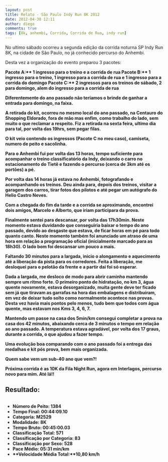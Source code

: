 ```yaml
---
layout: post
title: Relato - São Paulo Indy Run 8K 2012
date: 2012-04-30 12:11
author: diego
comments: true
tags: [8k, anhembi, Corrida, Corrida de Rua, indy run]
---
```

No ultimo sábado ocorreu a segunda edição da corrida noturna SP Indy Run 8K, na cidade de São Paulo, no já conhecido percurso do Anhembi.

Desta vez a organização do evento preparou 3 pacotes:


<div class="moldura"><a class="lightbox cboxElement" href="http://www.diegoronan.com.br/diegoronan/wp-content/uploads/2012/04/indy01.jpg"><img class="imgTitulo" src="http://www.diegoronan.com.br/diegoronan/wp-content/uploads/2012/04/indy01.jpg" alt="" /></a></div>
<strong>Pacote A:** 1 ingresso para o treino e a corrida de rua
<strong>Pacote B:** 1 ingresso para o treino, 1 ingresso para a corrida de rua e 1 ingresso para a corrida do domingo
<strong>Pacote C:** 2 ingressos para os treinos de sábado, 2 para domingo, alem do ingresso para a corrida de rua

Diferentemente do ano passado não teríamos o brinde de ganhar a entrada para domingo, na faixa.

A retirada do kit, ocorreu no mesmo local do ano passado, na Centauro do Shopping Eldorado, fora de mão mas enfim, como trabalho do lado, sem muito o que reclamar a respeito. Fiz a retirada na sexta feira, ultimo dia para tal, por volta das 19hrs, sem pegar filas.

O kit veio contendo os ingressos (Pacote C no meu caso), camiseta, numero de peito e sacolinha.

Para o Anhembi fui por volta das 13 horas, tempo suficiente para acompanhar o treino classificatório da Indy, deixando o carro no estacionamento do Tietê e fazendo o percurso (cerca de 3km até os portões) a pé.


<div class="moldura"><a class="lightbox cboxElement" href="http://www.diegoronan.com.br/diegoronan/wp-content/uploads/2012/04/indy02.jpg"><img class="imgTitulo" src="http://www.diegoronan.com.br/diegoronan/wp-content/uploads/2012/04/indy02.jpg" alt="" /></a></div>
Por volta das 14 horas já estava no Anhembi, fotografando e acompanhando os treinos. Deu ainda para, depois dos treinos, visitar a garagem dos carros, tirar fotos dos pilotos e até pegar um autógrafo do Helio Castro Neves.

Com a chegada do fim da tarde e a corrida se aproximando, encontrei dois amigos, Marcelo e Alberto, que iriam participara da prova.

Finalmente sentei para descansar, por volta das 17h30min. Neste momento estava duvidando que conseguiria baixar o tempo do ano passado, devido ao desgaste que estava, de ficar horas em pé para todo quanto canto. Neste momento também foi anunciado um atraso de uma hora em relação a programação oficial (inicialmente marcado para as 18h30). O lado bom foi descansar um pouco a mais.

Faltando 30 minutos para a largada, inicio o alongamento e aquecimento até a liberação da pista para os corredores. Feita a liberação, me desloquei para o pelotão da frente e a partir dai foi só esperar.


<div class="moldura"><a class="lightbox cboxElement" href="http://www.diegoronan.com.br/diegoronan/wp-content/uploads/2012/04/indy03.jpg"><img class="imgTitulo" src="http://www.diegoronan.com.br/diegoronan/wp-content/uploads/2012/04/indy03.jpg" alt="" /></a></div>
Dada a largada, me desloco de modo para abrir caminho mantendo sempre um ritmo forte. O primeiro ponto de hidratação, no km 3, água quente novamente, estava desorganizado, muita gente deve ter ficado sem já que tiravam as garrafas na hora das embalagens e distribuíram, em vez de deixar tudo solto como normalmente acontece nas provas. Desta vez havia mais pontos pelo menos, tudo bem que todos com água quente, mas estavam nos Kms 3, 4, 6, 7.

Mantendo um passe na casa dos 5min/km consegui completar a prova na casa dos 42 minutos, abaixando cerca de 3 minutos o tempo em relação ao ano passado. A temperatura estava agradável, por volta dos 17 graus, durante a corrida, o que ajudou a fazer tempo.

Uma evolução boa comparando com o ano passado foi a entrega das medalhas e kit pós prova, bem mais organizada.

Quem sabe vem um sub-40 ano que vem?!

Próxima corrida é as 10K da Fila Night Run, agora em Interlagos, percurso novo para mim. Até lá!!

## Resultado:


<div class="moldura"><a class="lightbox cboxElement" href="http://www.diegoronan.com.br/diegoronan/wp-content/uploads/2012/04/indy2012_big.jpg"><img src="http://www.diegoronan.com.br/diegoronan/wp-content/uploads/2012/04/indy2012.jpg" alt="" /></a></div>

* **Número de Peito:** 1384
* **Tempo Final:** 00:44:09.10
* **Categoria:** M2529
* **Modalidade:** 8K
* **Tempo Bruto:** 00:45:00.03
* **Classificação Total:** 571
* **Classificação por Categoria:** 83
* **Classificação por Sexo:** 528
* **Pace Médio:** 05:31 min/km
* **Velocidade Média Total:**10,80 km/h




